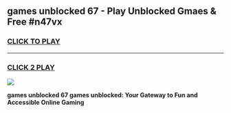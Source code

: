 
## games unblocked 67 - Play Unblocked Gmaes & Free #n47vx
<h3>
<a href="https://news.freeplayer.one?title=games_unblocked_67&ref=03M">CLICK TO PLAY</a></h3>
<hr>

<h3>
<a href="https://news.freeplayer.one?title=games_unblocked_67&ref=03M">CLICK 2 PLAY</a>
  
</h3>

<a href="https://news.freeplayer.one?title=games_unblocked_67&ref=03M"><img src="https://clearcache.store/games.png"></a>


**games unblocked 67 games unblocked: Your Gateway to Fun and Accessible Online Gaming**
